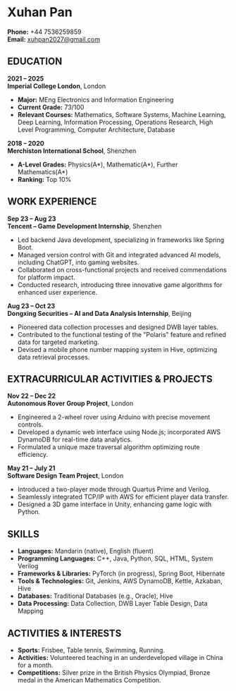 # Xuhan Pan

**Phone:** +44 7536259859  
**Email:** xuhpan2027@gmail.com

## EDUCATION

**2021 – 2025**  
**Imperial College London**, London  
- **Major:** MEng Electronics and Information Engineering
- **Current Grade:** 73/100
- **Relevant Courses:** Mathematics, Software Systems, Machine Learning, Deep Learning, Information Processing, Operations Research, High Level Programming, Computer Architecture, Database

**2018 – 2020**  
**Merchiston International School**, Shenzhen  
- **A-Level Grades:** Physics(A*), Mathematic(A*), Further Mathematics(A*)
- **Ranking:** Top 10%

## WORK EXPERIENCE

**Sep 23 – Aug 23**  
**Tencent – Game Development Internship**, Shenzhen  
- Led backend Java development, specializing in frameworks like Spring Boot.
- Managed version control with Git and integrated advanced AI models, including ChatGPT, into gaming websites.
- Collaborated on cross-functional projects and received commendations for platform impact.
- Conducted research, introducing three innovative game algorithms for enhanced user experience.

**Aug 23 – Oct 23**  
**Dongxing Securities – AI and Data Analysis Internship**, Beijing  
- Pioneered data collection processes and designed DWB layer tables.
- Contributed to the functional testing of the "Polaris" feature and refined data for targeted marketing.
- Devised a mobile phone number mapping system in Hive, optimizing data retrieval processes.


## EXTRACURRICULAR ACTIVITIES & PROJECTS

**Nov 22 – Dec 22**  
**Autonomous Rover Group Project**, London  
- Engineered a 2-wheel rover using Arduino with precise movement controls.
- Developed a dynamic web interface using Node.js; incorporated AWS DynamoDB for real-time data analytics.
- Formulated a unique maze traversal algorithm optimizing route efficiency.

**May 21 – July 21**  
**Software Design Team Project**, London  
- Introduced a two-player mode through Quartus Prime and Verilog.
- Seamlessly integrated TCP/IP with AWS for efficient player data transfer.
- Designed a 3D game interface in Unity, enhancing game logic with Python.

## SKILLS
- **Languages:** Mandarin (native), English (fluent)
- **Programming Languages:** C++, Java, Python, SQL, HTML, System Verilog
- **Frameworks & Libraries:** PyTorch (in progress), Spring Boot, Hibernate
- **Tools & Technologies:** Git, Jenkins, AWS DynamoDB, Kettle, Azkaban, Hive
- **Databases:** Traditional Databases (e.g., Oracle), Hive
- **Data Processing:** Data Collection, DWB Layer Table Design, Data Mapping

## ACTIVITIES & INTERESTS
- **Sports:** Frisbee, Table tennis, Swimming, Running.
- **Activities:** Volunteered teaching in an underdeveloped village in China for a month.
- **Competitions:** Silver prize in the British Physics Olympiad, Bronze medal in the American Mathematics Competition.
